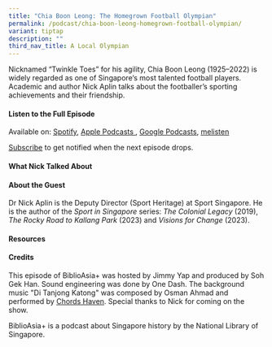 ```yaml
---
title: "Chia Boon Leong: The Homegrown Football Olympian"
permalink: /podcast/chia-boon-leong-homegrown-football-olympian/
variant: tiptap
description: ""
third_nav_title: A Local Olympian
---
```

<p>Nicknamed “Twinkle Toes” for his agility, Chia Boon Leong (1925–2022)
is widely regarded as one of Singapore‘s most talented football players.
Academic and author Nick Aplin talks about the footballer’s sporting achievements
and their friendship.</p>
<p></p>
<h4><strong>Listen to the Full Episode</strong></h4>
<p>Available on: <a href="https://open.spotify.com/episode/2y8wl7lKlIl5p2T51PVPML" rel="noopener noreferrer nofollow" target="_blank"><u>Spotify</u></a>,
<a href="https://podcasts.apple.com/us/podcast/singapore-bands-in-wartime-vietnam/id1688142751?i=1000648327193" rel="noopener noreferrer nofollow" target="_blank"><u>Apple Podcasts </u>
</a>, <a href="https://podcasts.google.com/feed/aHR0cHM6Ly9mZWVkcy5jYXB0aXZhdGUuZm0vYmlibGlvYXNpYS8/episode/OGNiNGFhYTQtMmJhYi00NWE5LTljYTUtZjhiN2VlYzNkNmNk?sa=X&amp;ved=0CAUQkfYCahcKEwiwq5uH5-GEAxUAAAAAHQAAAAAQAQ" rel="noopener noreferrer nofollow" target="_blank"><u>Google Podcasts</u></a>,
<a href="https://www.melisten.sg/podcast/playlist/BiblioAsia%2B-2115156/Singapore-Bands-in-Wartime-Vietnam-2323896" rel="noopener noreferrer nofollow" target="_blank"><u>melisten</u>
</a>
</p>
<p><a href="https://open.spotify.com/show/66PYiIthr1KqQhJ82XH4DN" rel="noopener noreferrer nofollow" target="_blank"><u>Subscribe</u></a> to
get notified when the next episode drops.</p>
<p></p>
<h4><strong>What Nick Talked About</strong></h4>
<p></p>
<h4><strong>About the Guest</strong></h4>
<p>Dr Nick Aplin is the Deputy Director (Sport Heritage) at Sport Singapore.
He is the author of the <em>Sport in Singapore</em> series: <em>The Colonial Legacy </em>(2019), <em>The Rocky Road to Kallang Park</em> (2023)
and <em>Visions for Change </em>(2023).</p>
<p></p>
<h4><strong>Resources</strong></h4>
<p></p>
<p></p>
<h4><strong>Credits</strong></h4>
<p>This episode of BiblioAsia+ was hosted by Jimmy Yap and produced by Soh
Gek Han. Sound engineering was done by One Dash. The background music "Di
Tanjong Katong" was composed by Osman Ahmad and performed by <a href="https://www.youtube.com/watch?v=uA2v7ka5TAI" rel="noopener noreferrer nofollow" target="_blank"><u>Chords Haven</u></a>.
Special thanks to Nick for coming on the show.</p>
<p>BiblioAsia+ is a podcast about Singapore history by the National Library
of Singapore.</p>